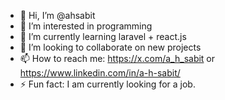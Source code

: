 - 👋 Hi, I’m @ahsabit
- 👀 I’m interested in programming
- 🌱 I’m currently learning laravel + react.js
- 💞️ I’m looking to collaborate on new projects
- 📫 How to reach me: https://x.com/a_h_sabit or https://www.linkedin.com/in/a-h-sabit/
- ⚡ Fun fact: I am currently looking for a job.

<!---
ahsabit/ahsabit is a ✨ special ✨ repository because its `README.md` (this file) appears on your GitHub profile.
You can click the Preview link to take a look at your changes.
--->
